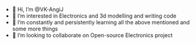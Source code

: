 - 👋 Hi, I’m @VK-AngiJ
- 👀 I’m interested in Electronics and 3d modelling and writing code
- 🌱 I’m constantly and persistently learning all the above mentioned and some more things
- 💞️ I’m looking to collaborate on Open-source Electronics project


<!---
VK-AngiJ/VK-AngiJ is a ✨ special ✨ repository because its `README.md` (this file) appears on your GitHub profile.
You can click the Preview link to take a look at your changes.
--->

